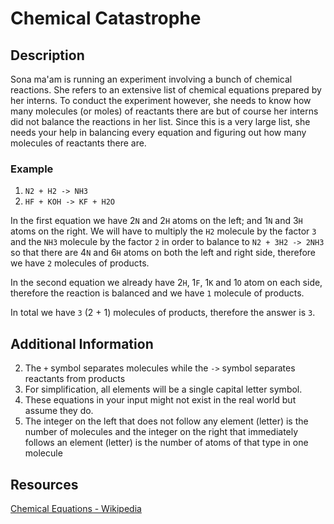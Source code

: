 # Chemical Catastrophe

## Description
Sona ma'am is running an experiment involving a bunch of chemical reactions. She refers to an extensive list of chemical equations prepared by her interns. To conduct the experiment however, she needs to know how many molecules (or moles) of reactants there are but of course her interns did not balance the reactions in her list. Since this is a very large list, she needs your help in balancing every equation and figuring out how many molecules of reactants there are.

### Example
1. `N2 + H2 -> NH3`
2. `HF + KOH -> KF + H2O`

In the first equation we have 2`N` and 2`H` atoms on the left; and 1`N` and 3`H` atoms on the right. We will have to multiply the `H2` molecule by the factor `3` and the `NH3` molecule by the factor `2` in order to balance to `N2 + 3H2 -> 2NH3` so that there are 4`N` and 6`H` atoms on both the left and right side, therefore we have `2` molecules of products.

In the second equation we already have 2`H`, 1`F`, 1`K` and 1`O` atom on each side, therefore the reaction is balanced and we have `1` molecule of products.

In total we have `3` (2 + 1) molecules of products, therefore the answer is `3`.

## Additional Information
2. The `+` symbol separates molecules while the `->` symbol separates reactants from products
4. For simplification, all elements will be a single capital letter symbol.
5. These equations in your input might not exist in the real world but assume they do.
6. The integer on the left that does not follow any element (letter) is the number of molecules and the integer on the right that immediately follows an element (letter) is the number of atoms of that type in one molecule

## Resources
[Chemical Equations - Wikipedia](https://simple.wikipedia.org/wiki/Chemical_equation)